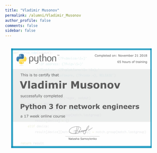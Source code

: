 ```yaml
---
title: "Vladimir Musonov"
permalink: /alumni/Vladimir_Musonov
author_profile: false
comments: false
sidebar: false
---
```


<div style="padding: 20px;">
  <img src="https://raw.githubusercontent.com/pyneng/pyneng.github.io/master/alumni/Vladimir_Musonov.png" alt="Python for network engineers">
</div>

